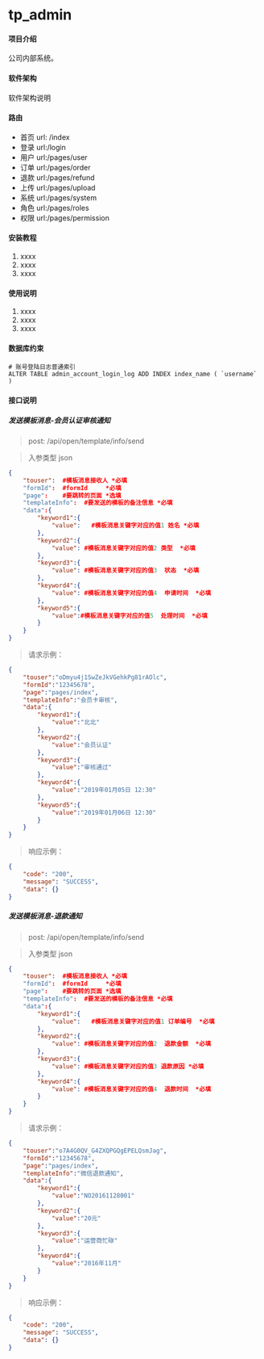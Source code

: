 # tp_admin

#### 项目介绍
公司内部系统。

#### 软件架构
软件架构说明

#### 路由

- 首页  url: /index
- 登录  url:/login
- 用户  url:/pages/user
- 订单  url:/pages/order
- 退款  url:/pages/refund
- 上传 url:/pages/upload
- 系统 url:/pages/system
- 角色 url:/pages/roles
- 权限 url:/pages/permission


#### 安装教程

1. xxxx
2. xxxx
3. xxxx

#### 使用说明

1. xxxx
2. xxxx
3. xxxx

#### 数据库约束

```mysql
# 账号登陆日志普通索引
ALTER TABLE admin_account_login_log ADD INDEX index_name ( `username` ) 

```
#### 接口说明

##### 发送模板消息-会员认证审核通知
> post: /api/open/template/info/send

> 入参类型 json
```json
{
	"touser":  #模板消息接收人 *必填
	"formId":  #formId     *必填
	"page":    #要跳转的页面 *选填
	"templateInfo":  #要发送的模板的备注信息 *必填
	"data":{
		"keyword1":{
			"value":   #模板消息关键字对应的值1 姓名 *必填
		},
		"keyword2":{
		    "value": #模板消息关键字对应的值2 类型  *必填
		},
		"keyword3":{
			"value": #模板消息关键字对应的值3  状态  *必填
		},
		"keyword4":{
	    	"value": #模板消息关键字对应的值4  申请时间  *必填
		},
		"keyword5":{
			"value":#模板消息关键字对应的值5  处理时间  *必填
		}
	}
}
```
> 请求示例：
```json
{
	"touser":"oDmyu4j1SwZeJkVGehkPg81rAOlc",
	"formId":"12345678",
	"page":"pages/index",
	"templateInfo":"会员卡审核",
	"data":{
		"keyword1":{
			"value":"北北"
		},
		"keyword2":{
			"value":"会员认证"
		},
		"keyword3":{
			"value":"审核通过"
		},
		"keyword4":{
			"value":"2019年01月05日 12:30"
		},
		"keyword5":{
			"value":"2019年01月06日 12:30"
		}
	}
}
```
> 响应示例：

```json
{
    "code": "200",
    "message": "SUCCESS",
    "data": {}
}
```

##### 发送模板消息-退款通知
> post: /api/open/template/info/send

> 入参类型 json
```json
{
	"touser":  #模板消息接收人 *必填
	"formId":  #formId     *必填
	"page":    #要跳转的页面 *选填
	"templateInfo":  #要发送的模板的备注信息 *必填
	"data":{
		"keyword1":{
			"value":   #模板消息关键字对应的值1 订单编号  *必填
		},
		"keyword2":{
		    "value": #模板消息关键字对应的值2  退款金额  *必填
		},
		"keyword3":{
			"value": #模板消息关键字对应的值3 退款原因 *必填
		},
		"keyword4":{
	    	"value": #模板消息关键字对应的值4  退款时间  *必填
		}
	}
}
```
> 请求示例：
```json
{
	"touser":"o7A4G0QV_G4ZXQPGQgEPELQsmJag",
	"formId":"12345678",
	"page":"pages/index",
	"templateInfo":"微信退款通知",
	"data":{
		"keyword1":{
			"value":"NO20161128001"
		},
		"keyword2":{
			"value":"20元"
		},
		"keyword3":{
			"value":"运营商忙碌"
		},
		"keyword4":{
			"value":"2016年11月"
		}
	}
}
```
> 响应示例：
```json
{
    "code": "200",
    "message": "SUCCESS",
    "data": {}
}
```



